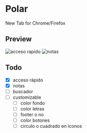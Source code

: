 # Polar

New Tab for Chrome/Firefox

## Preview

![acceso rapido](https://i.imgur.com/XZzMzjd.png)
![notas](https://i.imgur.com/ZHDjh1j.png)

## Todo

- [x] acceso rápido
- [x] notas
- [ ] buscador
- [ ] customizable
  - [ ] color fondo
  - [ ] color letras
  - [ ] footer o no
  - [ ] color botones
  - [ ] circulo o cuadrado en iconos
